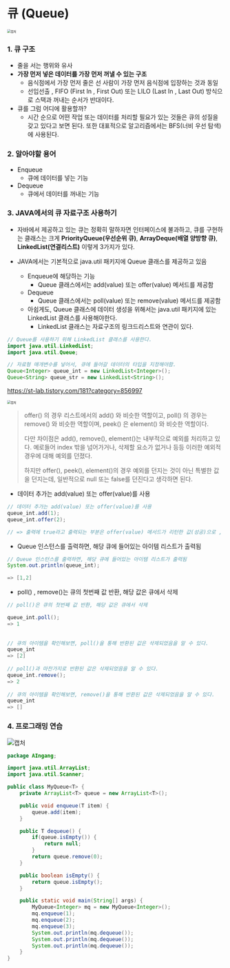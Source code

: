 # 큐 (Queue)

<img src="https://user-images.githubusercontent.com/42603919/138870661-b7c8538f-0904-4ff5-a799-0d3898aaac61.PNG" alt="캡처" style="zoom:50%;" />

### 1. 큐 구조

- 줄을 서는 행위와 유사
- **가장 먼저 넣은 데이터를 가장 먼저 꺼낼 수 있는 구조**
  - 음식점에서 가장 먼저 줄은 선 사람이 가장 먼저 음식점에 입장하는 것과 동일
  - 선입선출 , FIFO (First In , First Out) 또는 LILO (Last In , Last Out) 방식으로 스택과 꺼내는 순서가 반대이다.
- 큐를 그럼 어디에 활용할까?
  - 시간 순으로 어떤 작업 또는 데이터를 처리할 필요가 있는 것들은 큐의 성질을 갖고 있다고 보면 된다. 또한 대표적으로 알고리즘에서는 BFS(너비 우선 탐색)에 사용된다.



### 2. 알아야할 용어

- Enqueue
  - 큐에 데이터를 넣는 기능
- Dequeue
  - 큐에서 데이터를 꺼내는 기능



### 3. JAVA에서의 큐 자료구조 사용하기

- 자바에서 제공하고 있는 큐는 정확히 말하자면 인터페이스에 불과하고, 큐를 구현하는 클래스는 크게 **PriorityQueue(우선순위 큐)**, **ArrayDeque(배열 양방향 큐)**, **LinkedList(연결리스트)** 이렇게 3가지가 있다.

- JAVA에서는 기본적으로 java.util 패키지에 Queue 클래스를 제공하고 있음
  - Enqueue에 해당하는 기능
    - Queue 클래스에서는 add(value) 또는 offer(value) 메서드를 제공함
  - Dequeue
    - Queue 클래스에서는 poll(value) 또는 remove(value) 메서드를 제공함
  - 아쉽게도, Queue 클래스에 데이터 생성을 위해서는 java.util 패키지에 있는 LinkedList 클래스를 사용해야한다.
    - LinkedList 클래스는 자료구조의 링크드리스트와 연관이 있다.

````java
// Queue를 사용하기 위해 LinkedList 클래스를 사용한다.
import java.util.LinkedList;
import java.util.Queue;

// 자료형 매개변수를 넣어서, 큐에 들어갈 데이터의 타입을 지정해야함.
Queue<Integer> queue_int = new LinkedList<Integer>();
Queue<String> queue_str = new LinkedList<String>();
````

https://st-lab.tistory.com/181?category=856997

<img src="https://user-images.githubusercontent.com/42603919/138870045-b56c1b7c-50e7-4393-bca1-d3b50021ef8d.PNG" alt="캡처" style="zoom: 50%;" />

> offer() 의 경우 리스트에서의 add() 와 비슷한 역할이고, poll() 의 경우는 remove() 와 비슷한 역할이며, peek() 은 element() 와 비슷한 역할이다.
>
>  
>
> 다만 차이점은 add(), remove(), element()는 내부적으로 예외를 처리하고 있다. 예로들어 index 밖을 넘어가거나, 삭제할 요소가 없거나 등등 이러한 예외적 경우에 대해 예외를 던졌다.
>
>  
>
> 하지만 offer(), peek(), element()의 경우 예외를 던지는 것이 아닌 특별한 값을 던지는데, 일반적으로 null 또는 false를 던진다고 생각하면 된다.



- 데이터 추가는 add(value) 또는 offer(value)를 사용

````java
// 데이터 추가는 add(value) 또는 offer(value)를 사용
queue_int.add(1);
queue_int.offer(2);

// => 출력에 true라고 출력되는 부분은 offer(value) 메서드가 리턴한 값(성공)으로 , 셀의 맨 마지막에 함수를 넣을 경우, 변수가 변수값이 출력되는 것 처럼 함수는 함수 리턴값이 출력되는 것이다.
````



- Queue 인스턴스를 출력하면, 해당 큐에 들어있는 아이템 리스트가 출력됨

````java
// Queue 인스턴스를 출력하면, 해당 큐에 들어있는 아이템 리스트가 출력됨
System.out.println(queue_int);

=> [1,2]
````



- poll() , remove()는 큐의 첫번째 값 반환, 해당 값은 큐에서 삭제

````java
// poll()은 큐의 첫번째 값 반환, 해당 값은 큐에서 삭제

queue_int.poll();
=> 1
 
    
// 큐의 아이템을 확인해보면, poll()을 통해 반환된 값은 삭제되었음을 알 수 있다.
queue_int
=> [2]
    
// poll()과 마찬가지로 반환된 값은 삭제되었음을 알 수 있다.
queue_int.remove();
=> 2
    
// 큐의 아이템을 확인해보면, remove()을 통해 반환된 값은 삭제되었음을 알 수 있다.
queue_int
=> []
````



### 4. 프로그래밍 연습

![캡처](https://user-images.githubusercontent.com/42603919/138868262-2c9b9885-ff06-44f8-bfbb-250ec50396f9.PNG)

```java
package AIngang;

import java.util.ArrayList;
import java.util.Scanner;

public class MyQueue<T> {
    private ArrayList<T> queue = new ArrayList<T>();

    public void enqueue(T item) {
        queue.add(item);
    }

    public T dequeue() {
        if(queue.isEmpty()) {
            return null;
        }
        return queue.remove(0);
    }

    public boolean isEmpty() {
        return queue.isEmpty();
    }

    public static void main(String[] args) {
        MyQueue<Integer> mq = new MyQueue<Integer>();
        mq.enqueue(1);
        mq.enqueue(2);
        mq.enqueue(3);
        System.out.println(mq.dequeue());
        System.out.println(mq.dequeue());
        System.out.println(mq.dequeue());
    }
}
```